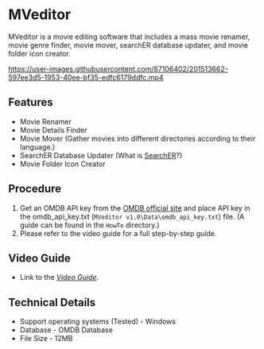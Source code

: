 # MVeditor
MVeditor is a movie editing software that includes a mass movie renamer, movie genre finder, movie mover, searchER database updater, and movie folder icon creator.


https://user-images.githubusercontent.com/87106402/201513662-597ee3d5-1953-40ee-bf35-edfc6179ddfc.mp4


## Features

- Movie Renamer
- Movie Details Finder
- Movie Mover (Gather movies into different directories according to their language.)
- SearchER Database Updater (What is [SearchER](https://github.com/HasithaSuneth/SearchER-Film-Category-Database)?)
- Movie Folder Icon Creator

## Procedure

1. Get an OMDB API key from the [OMDB official site](https://www.omdbapi.com/apikey.aspx) and place API key in the omdb_api_key.txt (``MVeditor v1.0\Data\omdb_api_key.txt``) file. (A guide can be found in the ``HowTo`` directory.)
2. Please refer to the video guide for a full step-by-step guide.

## Video Guide

- Link to the *[Video Guide](https://youtu.be/jsR6ySuU9i4)*.


## Technical Details
- Support operating systems (Tested) - Windows
- Database - OMDB Database
- File Size - 12MB
